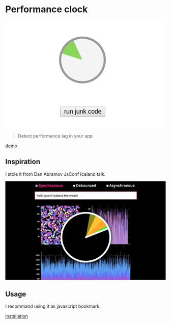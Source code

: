 # Performance clock

![performance clock](./doc/images/performance-clock.gif)

> Detect performance lag in your app

[demo](https://platane.github.io/performance-clock/demo.html)

## Inspiration

I stole it from Dan Abramov JsConf Iceland talk.

[![youtube JsConf Iceland talk](./doc/images/youtube.jpg)](https://youtu.be/nLF0n9SACd4?t=265)

## Usage

I recommand using it as javascript bookmark.

[installation](https://platane.github.io/performance-clock/installation.html)
